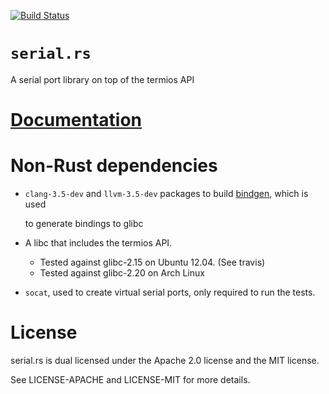 [![Build Status][status]](https://travis-ci.org/japaric/serial.rs)

# `serial.rs`

A serial port library on top of the termios API

# [Documentation][docs]

# Non-Rust dependencies

- `clang-3.5-dev` and `llvm-3.5-dev` packages to build [bindgen], which is used

  to generate bindings to glibc
- A libc that includes the termios API.
  - Tested against glibc-2.15 on Ubuntu 12.04. (See travis)
  - Tested against glibc-2.20 on Arch Linux
- `socat`, used to create virtual serial ports, only required to run the tests.

# License

serial.rs is dual licensed under the Apache 2.0 license and the MIT license.

See LICENSE-APACHE and LICENSE-MIT for more details.

[bindgen]: https://github.com/crabtw/rust-bindgen
[docs]: http://japaric.github.io/serial.rs/serial/
[status]: https://travis-ci.org/japaric/serial.rs.svg?branch=master
